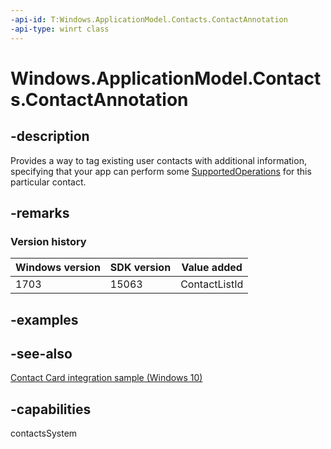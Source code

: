 ```yaml
---
-api-id: T:Windows.ApplicationModel.Contacts.ContactAnnotation
-api-type: winrt class
---
```


<!-- Class syntax.
public class ContactAnnotation : Windows.ApplicationModel.Contacts.IContactAnnotation, Windows.ApplicationModel.Contacts.IContactAnnotation2
-->

# Windows.ApplicationModel.Contacts.ContactAnnotation

## -description
Provides a way to tag existing user contacts with additional information, specifying that your app can perform some [SupportedOperations](contactannotation_supportedoperations.md) for this particular contact.

## -remarks

### Version history

| Windows version | SDK version | Value added |
| -- | -- | -- |
| 1703 | 15063 | ContactListId |

## -examples

## -see-also
[Contact Card integration sample (Windows 10)](https://github.com/Microsoft/Windows-universal-samples/tree/master/Samples/ContactCardIntegration)
## -capabilities
contactsSystem

